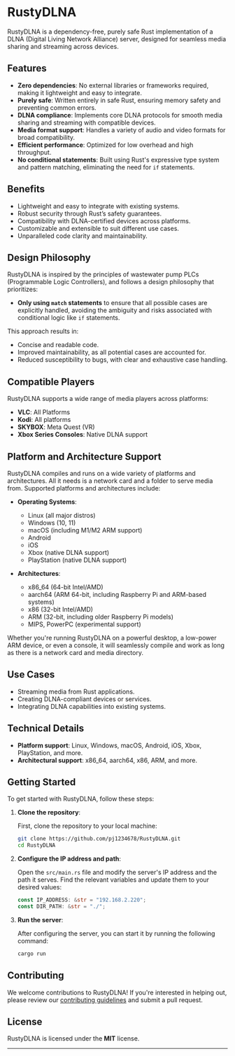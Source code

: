 # RustyDLNA

RustyDLNA is a dependency-free, purely safe Rust implementation of a DLNA (Digital Living Network Alliance) server, designed for seamless media sharing and streaming across devices.

## Features

- **Zero dependencies**: No external libraries or frameworks required, making it lightweight and easy to integrate.
- **Purely safe**: Written entirely in safe Rust, ensuring memory safety and preventing common errors.
- **DLNA compliance**: Implements core DLNA protocols for smooth media sharing and streaming with compatible devices.
- **Media format support**: Handles a variety of audio and video formats for broad compatibility.
- **Efficient performance**: Optimized for low overhead and high throughput.
- **No conditional statements**: Built using Rust's expressive type system and pattern matching, eliminating the need for `if` statements.

## Benefits

- Lightweight and easy to integrate with existing systems.
- Robust security through Rust’s safety guarantees.
- Compatibility with DLNA-certified devices across platforms.
- Customizable and extensible to suit different use cases.
- Unparalleled code clarity and maintainability.

## Design Philosophy

RustyDLNA is inspired by the principles of wastewater pump PLCs (Programmable Logic Controllers), and follows a design philosophy that prioritizes:

- **Only using `match` statements** to ensure that all possible cases are explicitly handled, avoiding the ambiguity and risks associated with conditional logic like `if` statements.

This approach results in:

- Concise and readable code.
- Improved maintainability, as all potential cases are accounted for.
- Reduced susceptibility to bugs, with clear and exhaustive case handling.

## Compatible Players

RustyDLNA supports a wide range of media players across platforms:

- **VLC**: All Platforms
- **Kodi**: All platforms
- **SKYBOX**: Meta Quest (VR)
- **Xbox Series Consoles**: Native DLNA support

## Platform and Architecture Support

RustyDLNA compiles and runs on a wide variety of platforms and architectures. All it needs is a network card and a folder to serve media from. Supported platforms and architectures include:

- **Operating Systems**:
  - Linux (all major distros)
  - Windows (10, 11)
  - macOS (including M1/M2 ARM support)
  - Android
  - iOS
  - Xbox (native DLNA support)
  - PlayStation (native DLNA support)

- **Architectures**:
  - x86_64 (64-bit Intel/AMD)
  - aarch64 (ARM 64-bit, including Raspberry Pi and ARM-based systems)
  - x86 (32-bit Intel/AMD)
  - ARM (32-bit, including older Raspberry Pi models)
  - MIPS, PowerPC (experimental support)

Whether you're running RustyDLNA on a powerful desktop, a low-power ARM device, or even a console, it will seamlessly compile and work as long as there is a network card and media directory.

## Use Cases

- Streaming media from Rust applications.
- Creating DLNA-compliant devices or services.
- Integrating DLNA capabilities into existing systems.

## Technical Details

- **Platform support**: Linux, Windows, macOS, Android, iOS, Xbox, PlayStation, and more.
- **Architectural support**: x86_64, aarch64, x86, ARM, and more.

## Getting Started

To get started with RustyDLNA, follow these steps:

1. **Clone the repository**:

   First, clone the repository to your local machine:

   ```bash
   git clone https://github.com/pj1234678/RustyDLNA.git
   cd RustyDLNA
   ```

2. **Configure the IP address and path**:

   Open the `src/main.rs` file and modify the server's IP address and the path it serves. Find the relevant variables and update them to your desired values:

   ```rust
   const IP_ADDRESS: &str = "192.168.2.220";
   const DIR_PATH: &str = "./";
   ```

3. **Run the server**:

   After configuring the server, you can start it by running the following command:

   ```bash
   cargo run
   ```

## Contributing

We welcome contributions to RustyDLNA! If you're interested in helping out, please review our [contributing guidelines](CONTRIBUTING.md) and submit a pull request.

## License

RustyDLNA is licensed under the **MIT** license.

---
